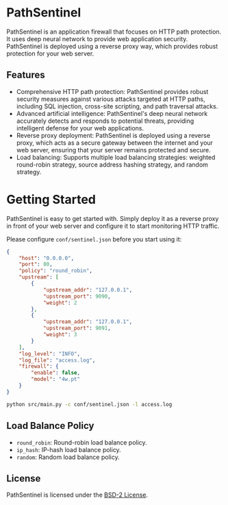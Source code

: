 # PathSentinel	

PathSentinel is an application firewall that focuses on HTTP path protection. It uses deep neural network to provide web application security. PathSentinel is deployed using a reverse proxy way, which provides robust protection for your web server.	

## Features	

-   Comprehensive HTTP path protection: PathSentinel provides robust security measures against various attacks targeted at HTTP paths, including SQL injection, cross-site scripting, and path traversal attacks.	
-   Advanced artificial intelligence: PathSentinel's deep neural network accurately detects and responds to potential threats, providing intelligent defense for your web applications.	
-   Reverse proxy deployment: PathSentinel is deployed using a reverse proxy, which acts as a secure gateway between the internet and your web server, ensuring that your server remains protected and secure.	
-   Load balancing: Supports multiple load balancing strategies: weighted round-robin strategy, source address hashing strategy, and random strategy.	

# Getting Started	

PathSentinel is easy to get started with. Simply deploy it as a reverse proxy in front of your web server and configure it to start monitoring HTTP traffic.	

Please configure `conf/sentinel.json` before you start using it:	
```json	
{	
    "host": "0.0.0.0",	
    "port": 80,	
    "policy": "round_robin",	
    "upstream": [	
        {	
            "upstream_addr": "127.0.0.1",	
            "upstream_port": 9090,	
            "weight": 2	
        },	
        {	
            "upstream_addr": "127.0.0.1",	
            "upstream_port": 9091,	
            "weight": 3	
        }	
    ],	
    "log_level": "INFO",	
    "log_file": "access.log",	
    "firewall": {	
        "enable": false,	
        "model": "4w.pt"	
    }	
}	
```	

```bash	
python src/main.py -c conf/sentinel.json -l access.log	
```	

## Load Balance Policy	
- `round_robin`: Round-robin load balance policy.	
- `ip_hash`: IP-hash load balance policy.	
- `random`: Random load balance policy.	



## License	

PathSentinel is licensed under the [BSD-2 License](./LICENSE).